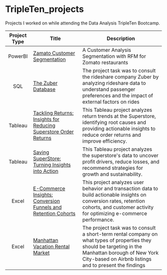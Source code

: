 # TripleTen_projects
Projects I worked on while attending the Data Analysis TripleTen Bootcamp.


| Project Type | Title | Description |
| :-----------: | ----------- |----------- |
| PowerBI | [Zamato Customer Segmentation]( https://github.com/Parkerjcow/Data_projects_Tripleten/tree/Zomato-Customer-Analysis) | A Customer Analysis Segmentation with RFM for Zomato restaurants|
| SQL | [The Zuber Database](https://github.com/Parkerjcow/Data_projects_Tripleten/tree/The-Zuber-Database) | The project task was to consult the rideshare company Zuber by analyzing rideshare data to understand passenger preferences and the impact of external factors on rides |
| Tableau | [Tackling Returns: Insights for Reducing Superstore Order Returns](https://public.tableau.com/views/TTProjectSprint5/WhatisCausingReturnsDraft?:language=en-US&:sid=&:redirect=auth&:display_count=n&:origin=viz_share_link) | This Tableau project analyzes return trends at the Superstore, identifying root causes and providing actionable insights to reduce order returns and improve efficiency. |
| Tableau | [Saving SuperStore: Turning Insights into Action](https://public.tableau.com/views/TripleTenTableauProject_17301200701130/ProfitsLosses?:language=en-US&:sid=&:redirect=auth&:display_count=n&:origin=viz_share_link) | This Tableau project analyzes the superstore's data to uncover profit drivers, reduce losses, and recommend strategies for growth and sustainability. |
| Excel | [E-Commerce Insights: Conversion Funnels and Retention Cohorts](https://docs.google.com/spreadsheets/d/1vhWnK4jb9EjznEOfXTqIagNukY1u_PT3C-MZlm-Vc18/edit?usp=sharing) | This project analyzes user behavior and transaction data to build actionable insights on conversion rates, retention cohorts, and customer activity for optimizing e-commerce performance. |
| Excel | [Manhattan Vacation Rental Market](https://docs.google.com/spreadsheets/d/1WDoB2zXPS-7MgIK0kv7MgObjQP7JtJ-4YFrD4LkzLtM/edit?usp=sharing) | The project task was to consult a short-term rental company on what types of properties they should be targeting in the Manhattan borough of New York City-based on Airbnb listings and to present the findings|

